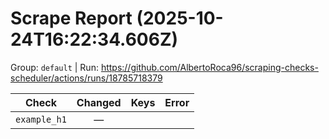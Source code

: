 # Scrape Report (2025-10-24T16:22:34.606Z)

Group: `default`  |  Run: https://github.com/AlbertoRoca96/scraping-checks-scheduler/actions/runs/18785718379

| Check | Changed | Keys | Error |
|---|:---:|:--|:--|
| `example_h1` | — |  |  |
